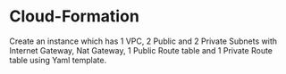 # Cloud-Formation
Create an instance which has 1 VPC, 2 Public and 2 Private Subnets with Internet Gateway, Nat Gateway, 1 Public Route table and 1 Private Route table using Yaml template.
